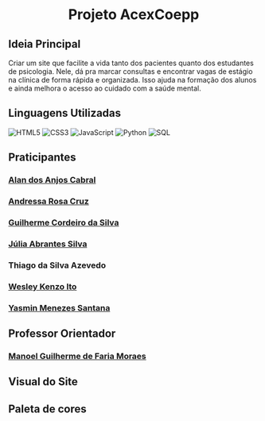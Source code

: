 <div align="center"> 
<h1>Projeto AcexCoepp</h1> 
</div>

## Ideia Principal
Criar um site que facilite a vida tanto dos pacientes quanto dos estudantes de psicologia. Nele, dá pra marcar consultas e encontrar vagas de estágio na clínica de forma rápida e organizada. Isso ajuda na formação dos alunos e ainda melhora o acesso ao cuidado com a saúde mental.

## Linguagens Utilizadas
![HTML5](https://img.shields.io/badge/HTML5-000?style=for-the-badge&logo=html5)
![CSS3](https://img.shields.io/badge/CSS3-000?style=for-the-badge&logo=css3&logoColor=blue)
![JavaScript](https://img.shields.io/badge/JavaScript-000?style=for-the-badge&logo=javascript&logoColor=yellow)
![Python](https://img.shields.io/badge/Python-000?style=for-the-badge&logo=python&logoColor=yellow)
![SQL](https://img.shields.io/badge/SQL-000?style=for-the-badge&logo=mysql&logoColor=white)

## Praticipantes

### [Alan dos Anjos Cabral](https://github.com/AlanKenji7)

### [Andressa Rosa Cruz](https://github.com/Andr3ssa18)
  
### [Guilherme Cordeiro da Silva](https://github.com/GuilhermeSilvaGit)

### [Júlia Abrantes Silva](https://github.com/juliabrantes)

### Thiago da Silva Azevedo

### [Wesley Kenzo Ito](https://github.com/Wesley-Ito)

### [Yasmin Menezes Santana](https://github.com/YasminMenezes06)

## Professor Orientador

### [Manoel Guilherme de Faria Moraes](https://github.com/profmanoel)

## Visual do Site

## Paleta de cores



